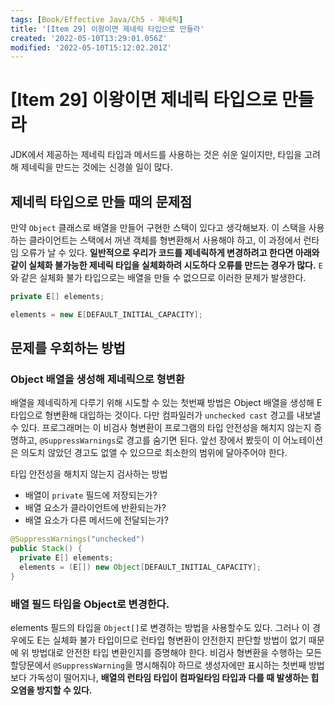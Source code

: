 ```yaml
---
tags: [Book/Effective Java/Ch5 - 제네릭]
title: '[Item 29] 이왕이면 제네릭 타입으로 만들라'
created: '2022-05-10T13:29:01.056Z'
modified: '2022-05-10T15:12:02.201Z'
---
```


# [Item 29] 이왕이면 제네릭 타입으로 만들라

JDK에서 제공하는 제네릭 타입과 메서드를 사용하는 것은 쉬운 일이지만, 타입을 고려해 제네릭을 만드는 것에는 신경쓸 일이 많다.

## 제네릭 타입으로 만들 때의 문제점

만약 `Object` 클래스로 배열을 만들어 구현한 스택이 있다고 생각해보자. 이 스택을 사용하는 클라이언트는 스택에서 꺼낸 객체를 형변환해서 사용해야 하고, 이 과정에서 런타임 오류가 날 수 있다. **일반적으로 우리가 코드를 제네릭하게 변경하려고 한다면 아래와 같이 실체화 불가능한 제네릭 타입을 실체화하려 시도하다 오류를 만드는 경우가 많다.** `E`와 같은 실체화 불가 타입으로는 배열을 만들 수 없으므로 이러한 문제가 발생한다.

```java
private E[] elements;

elements = new E[DEFAULT_INITIAL_CAPACITY];
```

## 문제를 우회하는 방법

### Object 배열을 생성해 제네릭으로 형변환

배열을 제네릭하게 다루기 위해 시도할 수 있는 첫번째 방법은 Object 배열을 생성해 E 타입으로 형변환해 대입하는 것이다. 다만 컴파일러가 `unchecked cast` 경고를 내보낼 수 있다. 프로그래머는 이 비검사 형변환이 프로그램의 타입 안전성을 해치지 않는지 증명하고, `@SuppressWarnings`로 경고를 숨기면 된다. 앞선 장에서 봤듯이 이 어노테이션은 의도치 않았던 경고도 없앨 수 있으므로 최소한의 범위에 달아주어야 한다.

타입 안전성을 해치지 않는지 검사하는 방법
- 배열이 `private` 필드에 저장되는가?
- 배열 요소가 클라이언트에 반환되는가?
- 배열 요소가 다른 메서드에 전달되는가?

```java
@SuppressWarnings("unchecked")
public Stack() {
  private E[] elements;
  elements = (E[]) new Object[DEFAULT_INITIAL_CAPACITY];
}
```

### 배열 필드 타입을 Object로 변경한다.

elements 필드의 타입을 `Object[]`로 변경하는 방법을 사용할수도 있다. 그러나 이 경우에도 E는 실체화 불가 타입이므로 런타입 형변환이 안전한지 판단할 방법이 없기 때문에 위 방법대로 안전한 타입 변환인지를 증명해야 한다. 비검사 형변환을 수행하는 모든 할당문에서 `@SuppressWarning`을 명시해줘야 하므로 생성자에만 표시하는 첫번째 방법보다 가독성이 떨어지나, **배열의 런타임 타입이 컴파일타임 타입과 다를 때 발생하는 힙 오염을 방지할 수 있다.**












